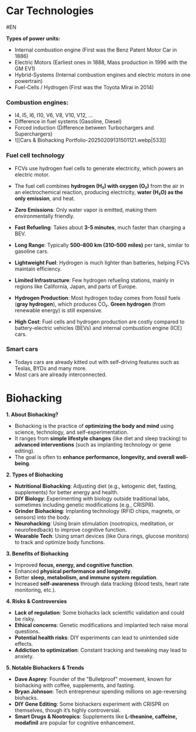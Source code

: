 # Car Technologies
#EN 


**Types of power units:**
- Internal combustion engine (First was the Benz Patent Motor Car in 1886)
- Electric Motors (Earliest ones in 1888, Mass production in 1996 with the GM EV1)
- Hybrid-Systems (Internal combustion engines and electric motors in one powertrain)
- Fuel-Cells / Hydrogen (First was the Toyota Mirai in 2014)

### Combustion engines:

- I4, I5, I6, I10, V6, V8, V10, V12, ...
- Difference in fuel systems (Gasoline, Diesel)
- Forced induction (Difference between Turbochargers and Superchargers)
- ![[Cars & Biohacking Portfolio-20250209131501121.webp|533]]

### Fuel cell technology

- FCVs use hydrogen fuel cells to generate electricity, which powers an electric motor.
- The fuel cell combines **hydrogen (H₂) with oxygen (O₂)** from the air in an electrochemical reaction, producing electricity, **water (H₂O) as the only emission**, and heat.
  
- **Zero Emissions**: Only water vapor is emitted, making them environmentally friendly.
- **Fast Refueling**: Takes about **3-5 minutes**, much faster than charging a BEV.
- **Long Range**: Typically **500–800 km (310–500 miles)** per tank, similar to gasoline cars.
- **Lightweight Fuel**: Hydrogen is much lighter than batteries, helping FCVs maintain efficiency.
  
- **Limited Infrastructure**: Few hydrogen refueling stations, mainly in regions like California, Japan, and parts of Europe.
- **Hydrogen Production**: Most hydrogen today comes from fossil fuels (**gray hydrogen**), which produces CO₂. **Green hydrogen** (from renewable energy) is still expensive.
- **High Cost**: Fuel cells and hydrogen production are costly compared to battery-electric vehicles (BEVs) and internal combustion engine (ICE) cars.
  

### Smart cars

- Todays cars are already kitted out with self-driving features such as Teslas, BYDs and many more.
- Most cars are already interconnected.


# Biohacking

 **1. About Biohacking?**
- Biohacking is the practice of **optimizing the body and mind** using science, technology, and self-experimentation.
- It ranges from **simple lifestyle changes** (like diet and sleep tracking) to **advanced interventions** (such as implanting technology or gene editing).
- The goal is often to **enhance performance, longevity, and overall well-being**.

 **2. Types of Biohacking**
- **Nutritional Biohacking**: Adjusting diet (e.g., ketogenic diet, fasting, supplements) for better energy and health.
- **DIY Biology**: Experimenting with biology outside traditional labs, sometimes including genetic modifications (e.g., CRISPR).
- **Grinder Biohacking**: Implanting technology (RFID chips, magnets, or sensors) into the body.
- **Neurohacking**: Using brain stimulation (nootropics, meditation, or neurofeedback) to improve cognitive function.
- **Wearable Tech**: Using smart devices (like Oura rings, glucose monitors) to track and optimize body functions.

 **3. Benefits of Biohacking**
- Improved **focus, energy, and cognitive function**.
- Enhanced **physical performance and longevity**.
- Better **sleep, metabolism, and immune system regulation**.
- Increased **self-awareness** through data tracking (blood tests, heart rate monitoring, etc.).

 **4. Risks & Controversies**
- **Lack of regulation**: Some biohacks lack scientific validation and could be risky.
- **Ethical concerns**: Genetic modifications and implanted tech raise moral questions.
- **Potential health risks**: DIY experiments can lead to unintended side effects.
- **Addiction to optimization**: Constant tracking and tweaking may lead to anxiety.

 **5. Notable Biohackers & Trends**
- **Dave Asprey**: Founder of the "Bulletproof" movement, known for biohacking with coffee, supplements, and fasting.
- **Bryan Johnson**: Tech entrepreneur spending millions on age-reversing biohacks.
- **DIY Gene Editing**: Some biohackers experiment with CRISPR on themselves, though it’s highly controversial.
- **Smart Drugs & Nootropics**: Supplements like **L-theanine, caffeine, modafinil** are popular for cognitive enhancement.